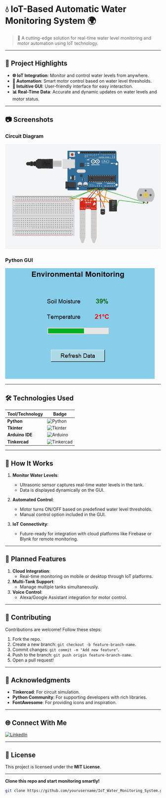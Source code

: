 # 💧 **IoT-Based Automatic Water Monitoring System** 🌍  
> 🌟 A cutting-edge solution for real-time water level monitoring and motor automation using IoT technology.  

---

## 🚀 **Project Highlights**  
- **🌐 IoT Integration**: Monitor and control water levels from anywhere.  
- **🤖 Automation**: Smart motor control based on water level thresholds.  
- **🎨 Intuitive GUI**: User-friendly interface for easy interaction.  
- **📊 Real-Time Data**: Accurate and dynamic updates on water levels and motor status.  

---

## 📷 **Screenshots**  
### Circuit Diagram  
![Circuit Diagram](https://github.com/hisn00/IOT-Automatic-Plant-Watering-System/blob/main/Components.png?raw=true)  

### Python GUI  
![Python GUI](https://github.com/hisn00/IOT-Automatic-Plant-Watering-System/blob/main/Main%20GUI.png?raw=true)  

---

## 🛠️ **Technologies Used**  
| Tool/Technology       | Badge |  
|------------------------|-------|  
| **Python**            | ![Python](https://img.shields.io/badge/Python-3.9-blue) |  
| **Tkinter**           | ![Tkinter](https://img.shields.io/badge/Tkinter-3.9-green) |  
| **Arduino IDE**       | ![Arduino](https://img.shields.io/badge/Arduino-IDE-orange) |  
| **Tinkercad**         | ![Tinkercad](https://img.shields.io/badge/Tinkercad-Online-blue) |  

---

## 🌟 **How It Works**  
1. **Monitor Water Levels**:  
   - Ultrasonic sensor captures real-time water levels in the tank.  
   - Data is displayed dynamically on the GUI.  

2. **Automated Control**:  
   - Motor turns ON/OFF based on predefined water level thresholds.  
   - Manual control option included in the GUI.  

3. **IoT Connectivity**:  
   - Future-ready for integration with cloud platforms like Firebase or Blynk for remote monitoring.  

---

## 🎉 **Planned Features**  
1. **Cloud Integration**:  
   - Real-time monitoring on mobile or desktop through IoT platforms.  
2. **Multi-Tank Support**:  
   - Manage multiple tanks simultaneously.  
3. **Voice Control**:  
   - Alexa/Google Assistant integration for motor control.  

---

## 🤝 **Contributing**  
Contributions are welcome! Follow these steps:  
1. Fork the repo.  
2. Create a new branch: `git checkout -b feature-branch-name`.  
3. Commit changes: `git commit -m "Add new feature"`.  
4. Push to the branch: `git push origin feature-branch-name`.  
5. Open a pull request!  

---

## 🏅 **Acknowledgments**  
- **Tinkercad**: For circuit simulation.  
- **Python Community**: For supporting developers with rich libraries.  
- **FontAwesome**: For providing icons and inspiration.  

---

## 🌐 **Connect With Me**  
[![LinkedIn](https://img.shields.io/badge/LinkedIn-Connect-blue?style=flat&logo=linkedin)](https://www.linkedin.com/in/hisnul-mohammed-903a1831b?utm_source=share&utm_campaign=share_via&utm_content=profile&utm_medium=android_app)  

---

## 📜 **License**  
This project is licensed under the **MIT License**.  

---

**Clone this repo and start monitoring smartly!**  
```bash
git clone https://github.com/yourusername/IoT_Water_Monitoring_System.git